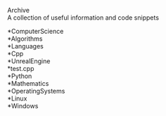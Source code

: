 Archive  
A collection of useful information and code snippets  
  
*ComputerScience  
  *Algorithms  
*Languages  
  *Cpp  
    *UnrealEngine  
      *test.cpp  
  *Python  
*Mathematics  
*OperatingSystems  
  *Linux  
  *Windows  
